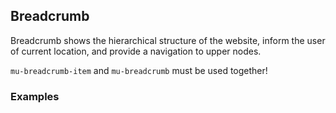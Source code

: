 ## Breadcrumb

Breadcrumb shows the hierarchical structure of the website, inform the user of current location, and provide a navigation to upper nodes.

`mu-breadcrumb-item` and `mu-breadcrumb` must be used together!

### Examples
